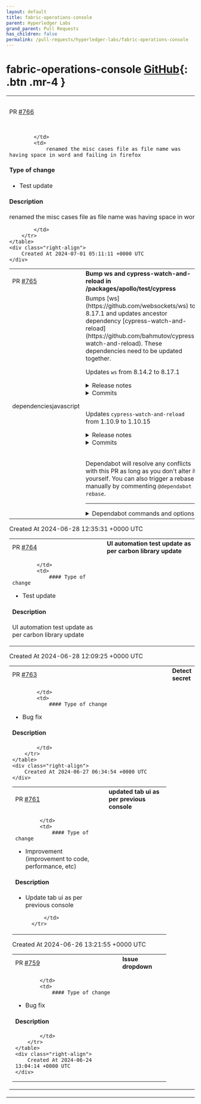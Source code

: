 ```yaml
---
layout: default
title: fabric-operations-console
parent: Hyperledger Labs
grand_parent: Pull Requests
has_children: false
permalink: /pull-requests/hyperledger-labs/fabric-operations-console
---
```


# fabric-operations-console <span class="fs-3 right-align">[GitHub](https://github.com/hyperledger-labs/fabric-operations-console){: .btn .mr-4 }</span>


<div>
    <table>
        <tr>
            <td>
                PR <a href="https://github.com/hyperledger-labs/fabric-operations-console/pull/766" class=".btn">#766</a>
            </td>
            <td>
                <b>
                    renamed the misc cases file
                </b>
            </td>
        </tr>
        <tr>
            <td>
                
            </td>
            <td>
                renamed the misc cases file as file name was having space in word and failing in firefox

#### Type of change
- Test update

#### Description
renamed the misc cases file as file name was having space in word

            </td>
        </tr>
    </table>
    <div class="right-align">
        Created At 2024-07-01 05:11:11 +0000 UTC
    </div>
</div>

<div>
    <table>
        <tr>
            <td>
                PR <a href="https://github.com/hyperledger-labs/fabric-operations-console/pull/765" class=".btn">#765</a>
            </td>
            <td>
                <b>
                    Bump ws and cypress-watch-and-reload in /packages/apollo/test/cypress
                </b>
            </td>
        </tr>
        <tr>
            <td>
                <span class="chip">dependencies</span><span class="chip">javascript</span>
            </td>
            <td>
                Bumps [ws](https://github.com/websockets/ws) to 8.17.1 and updates ancestor dependency [cypress-watch-and-reload](https://github.com/bahmutov/cypress-watch-and-reload). These dependencies need to be updated together.

Updates `ws` from 8.14.2 to 8.17.1
<details>
<summary>Release notes</summary>
<p><em>Sourced from <a href="https://github.com/websockets/ws/releases">ws's releases</a>.</em></p>
<blockquote>
<h2>8.17.1</h2>
<h1>Bug fixes</h1>
<ul>
<li>Fixed a DoS vulnerability (<a href="https://redirect.github.com/websockets/ws/issues/2231">#2231</a>).</li>
</ul>
<p>A request with a number of headers exceeding the[<code>server.maxHeadersCount</code>][]
threshold could be used to crash a ws server.</p>
<pre lang="js"><code>const http = require('http');
const WebSocket = require('ws');
<p>const wss = new WebSocket.Server({ port: 0 }, function () {
const chars = &quot;!#$%&amp;'*+-.0123456789abcdefghijklmnopqrstuvwxyz^_`|~&quot;.split('');
const headers = {};
let count = 0;</p>
<p>for (let i = 0; i &lt; chars.length; i++) {
if (count === 2000) break;</p>
<pre><code>for (let j = 0; j &amp;lt; chars.length; j++) {
  const key = chars[i] + chars[j];
  headers[key] = 'x';

  if (++count === 2000) break;
}
</code></pre>
<p>}</p>
<p>headers.Connection = 'Upgrade';
headers.Upgrade = 'websocket';
headers['Sec-WebSocket-Key'] = 'dGhlIHNhbXBsZSBub25jZQ==';
headers['Sec-WebSocket-Version'] = '13';</p>
<p>const request = http.request({
headers: headers,
host: '127.0.0.1',
port: wss.address().port
});</p>
<p>request.end();
});
</code></pre></p>
<p>The vulnerability was reported by <a href="https://github.com/rrlapointe">Ryan LaPointe</a> in <a href="https://redirect.github.com/websockets/ws/issues/2230">websockets/ws#2230</a>.</p>
<p>In vulnerable versions of ws, the issue can be mitigated in the following ways:</p>
<ol>
<li>Reduce the maximum allowed length of the request headers using the
[<code>--max-http-header-size=size</code>][] and/or the [<code>maxHeaderSize</code>][] options so
that no more headers than the <code>server.maxHeadersCount</code> limit can be sent.</li>
</ol>
<!-- raw HTML omitted -->
</blockquote>
<p>... (truncated)</p>
</details>
<details>
<summary>Commits</summary>
<ul>
<li><a href="https://github.com/websockets/ws/commit/3c56601092872f7d7566989f0e379271afd0e4a1"><code>3c56601</code></a> [dist] 8.17.1</li>
<li><a href="https://github.com/websockets/ws/commit/e55e5106f10fcbaac37cfa89759e4cc0d073a52c"><code>e55e510</code></a> [security] Fix crash when the Upgrade header cannot be read (<a href="https://redirect.github.com/websockets/ws/issues/2231">#2231</a>)</li>
<li><a href="https://github.com/websockets/ws/commit/6a00029edd924499f892aed8003cef1fa724cfe5"><code>6a00029</code></a> [test] Increase code coverage</li>
<li><a href="https://github.com/websockets/ws/commit/ddfe4a804d79e7788ab136290e609f91cf68423f"><code>ddfe4a8</code></a> [perf] Reduce the amount of <code>crypto.randomFillSync()</code> calls</li>
<li><a href="https://github.com/websockets/ws/commit/b73b11828d166e9692a9bffe9c01a7e93bab04a8"><code>b73b118</code></a> [dist] 8.17.0</li>
<li><a href="https://github.com/websockets/ws/commit/29694a5905fa703e86667928e6bacac397469471"><code>29694a5</code></a> [test] Use the <code>highWaterMark</code> variable</li>
<li><a href="https://github.com/websockets/ws/commit/934c9d6b938b93c045cb13e5f7c19c27a8dd925a"><code>934c9d6</code></a> [ci] Test on node 22</li>
<li><a href="https://github.com/websockets/ws/commit/1817bac06e1204bfb578b8b3f4bafd0fa09623d0"><code>1817bac</code></a> [ci] Do not test on node 21</li>
<li><a href="https://github.com/websockets/ws/commit/96c9b3deddf56cacb2d756aaa918071e03cdbc42"><code>96c9b3d</code></a> [major] Flip the default value of <code>allowSynchronousEvents</code> (<a href="https://redirect.github.com/websockets/ws/issues/2221">#2221</a>)</li>
<li><a href="https://github.com/websockets/ws/commit/e5f32c7e1e6d3d19cd4a1fdec84890e154db30c1"><code>e5f32c7</code></a> [fix] Emit at most one event per event loop iteration (<a href="https://redirect.github.com/websockets/ws/issues/2218">#2218</a>)</li>
<li>Additional commits viewable in <a href="https://github.com/websockets/ws/compare/8.14.2...8.17.1">compare view</a></li>
</ul>
</details>
<br />

Updates `cypress-watch-and-reload` from 1.10.9 to 1.10.15
<details>
<summary>Release notes</summary>
<p><em>Sourced from <a href="https://github.com/bahmutov/cypress-watch-and-reload/releases">cypress-watch-and-reload's releases</a>.</em></p>
<blockquote>
<h2>v1.10.15</h2>
<h2><a href="https://github.com/bahmutov/cypress-watch-and-reload/compare/v1.10.14...v1.10.15">1.10.15</a> (2024-06-16)</h2>
<h3>Bug Fixes</h3>
<ul>
<li><strong>deps:</strong> update dependency ws to v8.17.1 (<a href="https://github.com/bahmutov/cypress-watch-and-reload/commit/e99941b15f6f5e614db39fad082c31e78d61030c">e99941b</a>)</li>
</ul>
<h2>v1.10.14</h2>
<h2><a href="https://github.com/bahmutov/cypress-watch-and-reload/compare/v1.10.13...v1.10.14">1.10.14</a> (2024-04-28)</h2>
<h3>Bug Fixes</h3>
<ul>
<li><strong>deps:</strong> update dependency ws to v8.17.0 (<a href="https://github.com/bahmutov/cypress-watch-and-reload/commit/a0d8888bf4c5960ce1384a904c4b01a659f51239">a0d8888</a>)</li>
</ul>
<h2>v1.10.13</h2>
<h2><a href="https://github.com/bahmutov/cypress-watch-and-reload/compare/v1.10.12...v1.10.13">1.10.13</a> (2024-02-07)</h2>
<h3>Bug Fixes</h3>
<ul>
<li><strong>deps:</strong> update dependency chokidar to v3.6.0 (<a href="https://github.com/bahmutov/cypress-watch-and-reload/commit/6ecdc1c848ec38ab0886956aec9badf19fb37259">6ecdc1c</a>)</li>
</ul>
<h2>v1.10.12</h2>
<h2><a href="https://github.com/bahmutov/cypress-watch-and-reload/compare/v1.10.11...v1.10.12">1.10.12</a> (2023-12-26)</h2>
<h3>Bug Fixes</h3>
<ul>
<li><strong>deps:</strong> update dependency ws to v8.16.0 (<a href="https://github.com/bahmutov/cypress-watch-and-reload/commit/a89be7e87570089c8d2efe620686bb2262140c38">a89be7e</a>)</li>
</ul>
<h2>v1.10.11</h2>
<h2><a href="https://github.com/bahmutov/cypress-watch-and-reload/compare/v1.10.10...v1.10.11">1.10.11</a> (2023-12-13)</h2>
<h3>Bug Fixes</h3>
<ul>
<li><strong>deps:</strong> update dependency ws to v8.15.1 (<a href="https://github.com/bahmutov/cypress-watch-and-reload/commit/2b4cba3c26cca99df17b743bc83af5c74aac9046">2b4cba3</a>)</li>
</ul>
<h2>v1.10.10</h2>
<h2><a href="https://github.com/bahmutov/cypress-watch-and-reload/compare/v1.10.9...v1.10.10">1.10.10</a> (2023-12-09)</h2>
<h3>Bug Fixes</h3>
<ul>
<li><strong>deps:</strong> update dependency ws to v8.15.0 (<a href="https://github.com/bahmutov/cypress-watch-and-reload/commit/91c5bc330323512b4039b16f1b56602c01da52d3">91c5bc3</a>)</li>
</ul>
</blockquote>
</details>
<details>
<summary>Commits</summary>
<ul>
<li><a href="https://github.com/bahmutov/cypress-watch-and-reload/commit/e99941b15f6f5e614db39fad082c31e78d61030c"><code>e99941b</code></a> fix(deps): update dependency ws to v8.17.1</li>
<li><a href="https://github.com/bahmutov/cypress-watch-and-reload/commit/a0d8888bf4c5960ce1384a904c4b01a659f51239"><code>a0d8888</code></a> fix(deps): update dependency ws to v8.17.0</li>
<li><a href="https://github.com/bahmutov/cypress-watch-and-reload/commit/6ecdc1c848ec38ab0886956aec9badf19fb37259"><code>6ecdc1c</code></a> fix(deps): update dependency chokidar to v3.6.0</li>
<li><a href="https://github.com/bahmutov/cypress-watch-and-reload/commit/a89be7e87570089c8d2efe620686bb2262140c38"><code>a89be7e</code></a> fix(deps): update dependency ws to v8.16.0</li>
<li><a href="https://github.com/bahmutov/cypress-watch-and-reload/commit/2b4cba3c26cca99df17b743bc83af5c74aac9046"><code>2b4cba3</code></a> fix(deps): update dependency ws to v8.15.1</li>
<li><a href="https://github.com/bahmutov/cypress-watch-and-reload/commit/91c5bc330323512b4039b16f1b56602c01da52d3"><code>91c5bc3</code></a> fix(deps): update dependency ws to v8.15.0</li>
<li>See full diff in <a href="https://github.com/bahmutov/cypress-watch-and-reload/compare/v1.10.9...v1.10.15">compare view</a></li>
</ul>
</details>
<br />


Dependabot will resolve any conflicts with this PR as long as you don't alter it yourself. You can also trigger a rebase manually by commenting `@dependabot rebase`.

[//]: # (dependabot-automerge-start)
[//]: # (dependabot-automerge-end)

---

<details>
<summary>Dependabot commands and options</summary>
<br />

You can trigger Dependabot actions by commenting on this PR:
- `@dependabot rebase` will rebase this PR
- `@dependabot recreate` will recreate this PR, overwriting any edits that have been made to it
- `@dependabot merge` will merge this PR after your CI passes on it
- `@dependabot squash and merge` will squash and merge this PR after your CI passes on it
- `@dependabot cancel merge` will cancel a previously requested merge and block automerging
- `@dependabot reopen` will reopen this PR if it is closed
- `@dependabot close` will close this PR and stop Dependabot recreating it. You can achieve the same result by closing it manually
- `@dependabot show <dependency name> ignore conditions` will show all of the ignore conditions of the specified dependency
- `@dependabot ignore this major version` will close this PR and stop Dependabot creating any more for this major version (unless you reopen the PR or upgrade to it yourself)
- `@dependabot ignore this minor version` will close this PR and stop Dependabot creating any more for this minor version (unless you reopen the PR or upgrade to it yourself)
- `@dependabot ignore this dependency` will close this PR and stop Dependabot creating any more for this dependency (unless you reopen the PR or upgrade to it yourself)
You can disable automated security fix PRs for this repo from the [Security Alerts page](https://github.com/hyperledger-labs/fabric-operations-console/network/alerts).

</details>
            </td>
        </tr>
    </table>
    <div class="right-align">
        Created At 2024-06-28 12:35:31 +0000 UTC
    </div>
</div>

<div>
    <table>
        <tr>
            <td>
                PR <a href="https://github.com/hyperledger-labs/fabric-operations-console/pull/764" class=".btn">#764</a>
            </td>
            <td>
                <b>
                    UI automation test update as per carbon library update
                </b>
            </td>
        </tr>
        <tr>
            <td>
                
            </td>
            <td>
                #### Type of change
- Test update

#### Description
UI automation test update as per carbon library update
            </td>
        </tr>
    </table>
    <div class="right-align">
        Created At 2024-06-28 12:09:25 +0000 UTC
    </div>
</div>

<div>
    <table>
        <tr>
            <td>
                PR <a href="https://github.com/hyperledger-labs/fabric-operations-console/pull/763" class=".btn">#763</a>
            </td>
            <td>
                <b>
                    Detect secret
                </b>
            </td>
        </tr>
        <tr>
            <td>
                
            </td>
            <td>
                #### Type of change

<!--- What type of change? Pick one option and delete the others. -->

- Bug fix

#### Description
<!--- Describe your changes in detail, including motivation. -->


            </td>
        </tr>
    </table>
    <div class="right-align">
        Created At 2024-06-27 06:34:54 +0000 UTC
    </div>
</div>

<div>
    <table>
        <tr>
            <td>
                PR <a href="https://github.com/hyperledger-labs/fabric-operations-console/pull/761" class=".btn">#761</a>
            </td>
            <td>
                <b>
                    updated tab ui as per previous console
                </b>
            </td>
        </tr>
        <tr>
            <td>
                
            </td>
            <td>
                #### Type of change

<!--- What type of change? Pick one option and delete the others. -->

- Improvement (improvement to code, performance, etc)

#### Description
<!--- Describe your changes in detail, including motivation. -->
- Update tab ui as per previous console 

            </td>
        </tr>
    </table>
    <div class="right-align">
        Created At 2024-06-26 13:21:55 +0000 UTC
    </div>
</div>

<div>
    <table>
        <tr>
            <td>
                PR <a href="https://github.com/hyperledger-labs/fabric-operations-console/pull/759" class=".btn">#759</a>
            </td>
            <td>
                <b>
                    Issue dropdown
                </b>
            </td>
        </tr>
        <tr>
            <td>
                
            </td>
            <td>
                #### Type of change

<!--- What type of change? Pick one option and delete the others. -->

- Bug fix

#### Description
<!--- Describe your changes in detail, including motivation. -->


            </td>
        </tr>
    </table>
    <div class="right-align">
        Created At 2024-06-24 13:04:14 +0000 UTC
    </div>
</div>

